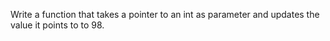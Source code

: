 Write a function that takes a pointer to an int as parameter and updates the value it points to to 98.

